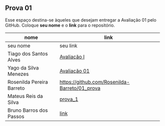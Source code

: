 ## Prova 01

Esse espaço destina-se àqueles que desejam entregar a Avaliação 01 pelo GitHub.
Coloque **seu nome** e o **link** para o repositório.

| nome | link |
| ---  | ---  |
| seu nome | seu link |
|Tiago dos Santos Alves|[Avaliação I](https://github.com/Tiago2332/avaliacao_01)
| Yago da Silva Menezes | [Avaliação 01](https://github.com/yago-menezes/avaliacao_01) |
|Rosenilda Pereira Barreto|https://github.com/Rosenilda-Barreto/01_prova|
| Mateus Reis da Silva| [prova_1](https://github.com/Mateusreisdasilva/prova_1) 
| Bruno Barros dos Passos | [link ](https://github.com/brunnoobarros/01_avaliacao)
